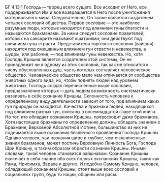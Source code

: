 БГ 4.13:1	Господь — творец всего сущего. Все исходит от Него, все поддерживается Им и все возвращается в Него после уничтожения материального мира. Следовательно, Он также является создателем четырех сословий общества. Первое сословие — это наиболее разумные люди, которые находятся под влиянием гуны благости и называются брахманами. За ними следует сословие правителей, которых на санскрите называют кшатриями; они действуют под влиянием гуны страсти. Представители торгового сословия (вайшьи) находятся под смешанным влиянием гун страсти и невежества, а шудры, или рабочие, — под влиянием гуны невежества. Но, хотя Господь Кришна является создателем этой системы, Он не принадлежит ни к одному из этих сословий, так как не относится к числу обусловленных душ, часть которых составляет человеческое общество. Человеческое общество мало чем отличается от сообщества животных одного вида, но, чтобы поднять людей над уровнем животных, Господь создал перечисленные выше сословия, предназначение которых — дать людям возможность систематически развивать в себе сознание Кришны. Склонность человека к определенному виду деятельности зависит от того, под влиянием каких гун природы он находится. Качества и признаки людей, находящихся под влиянием разных гун, описаны в восемнадцатой главе этой книги. Но тот, кто обладает сознанием Кришны, превосходит даже брахманов. Хотя настоящие брахманы по определению должны обладать знанием о Брахмане, Верховной Абсолютной Истине, большинство из них не поднимается выше осознания безличного проявления Господа Кришны. Однако человек, чьи познания шире и глубже, чем ограниченные знания брахманов, может постичь Верховную Личность Бога, Господа Шри Кришну, и таким образом обрести сознание Кришны. Иными словами, такой человек становится вайшнавом. Сознание Кришны включает в себя знание обо всех полных экспансиях Кришны, таких как Рама, Нрисимха, Вараха и другие. И подобно Самому Кришне, человек, обладающий сознанием Кришны, стоит выше всех сословий и социальных групп, будь то нации, общины или расы.